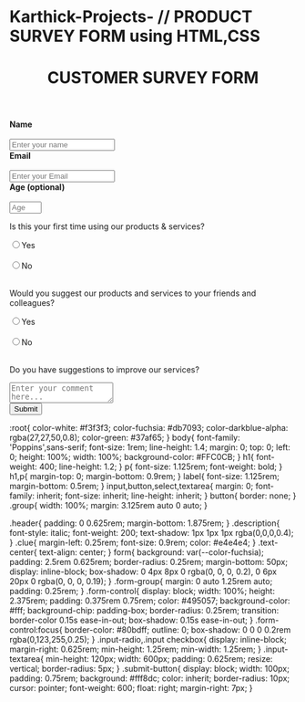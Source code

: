 # Karthick-Projects- // PRODUCT SURVEY FORM using HTML,CSS
<!DOCTYPE html>
<html>
<head>
  <title>Survey Form</title>
  <link rel="stylesheet" href="style.css">
</head>
<body>
  <div class="group">
    <header class="header">
      <h1 id="title" class="text-center">CUSTOMER SURVEY FORM </h1>
    </header>
    <form id="survey-form">
      <div class="form-group">
        <strong>
          <label id="name-label" for="name">Name</label><br><br>
        </strong>
        <input type="text" name="name" id="name" class="form-control" placeholder="Enter your name" required/>
      </div>
      <div class="form-group">
        <strong>
          <label id="email-label" for="email">Email</label><br><br>
        </strong>
        <input type="email" name="email" id="email" class="form-control" placeholder="Enter your Email" required/>
      </div>
      <div class="form-group">
        <strong>
          <label id="number-label" for="number">Age <span class="clue">(optional)</span></label><br><br>
        </strong>
        <input type="number" name="age" id="number" min="10" max="99" class="form-control" placeholder="Age"/>
      </div>
      <div class="form-group">
        <p>Is this your first time using our products & services?</p>
        <label>
          <input type="radio" name="first-time" value="Yes" class="input-radio"/>Yes
        </label><br><br>
        <label>
          <input type="radio" name="first-time" value="No" class="input-radio"/>No
        </label><br><br>
      </div>
      <div class="form-group">
        <p>Would you suggest our products and services to your friends and colleagues?</p>
        <label>
          <input type="radio" name="suggest" value="Yes" class="input-radio"/>Yes
        </label><br><br>
        <label>
          <input type="radio" name="suggest" value="No" class="input-radio"/>No
        </label><br><br>
      </div>
      <div class="form-group">
        <p>Do you have suggestions to improve our services?</p>
        <textarea id="comments" class="input-textarea" name="comment" placeholder="Enter your comment here..."></textarea>
      </div>
      <button type="submit" id="submit" value="submit" class="submit-button">Submit</button>
    </form>
  </div>
</body>
</html>


:root{
  color-white: #f3f3f3;
  color-fuchsia: #db7093;
  color-darkblue-alpha: rgba(27,27,50,0.8);
  color-green: #37af65;
}
body{
  font-family: 'Poppins',sans-serif;
  font-size: 1rem;
  line-height: 1.4;
  margin: 0;
  top: 0;
  left: 0;
  height: 100%;
  width: 100%;
  background-color: #FFC0CB;
}
h1{
  font-weight: 400;
  line-height: 1.2;
}
p{
  font-size: 1.125rem;
  font-weight: bold;
}
h1,p{
  margin-top: 0;
  margin-bottom: 0.9rem;
}
label{
  font-size: 1.125rem;
  margin-bottom: 0.5rem;
}
input,button,select,textarea{
  margin: 0;
  font-family: inherit;
  font-size: inherit;
  line-height: inherit;
}
button{
  border: none;
}
.group{
  width: 100%;
  margin: 3.125rem auto 0 auto;
}

.header{
  padding: 0 0.625rem;
  margin-bottom: 1.875rem;
}
.description{
  font-style: italic;
  font-weight: 200;
  text-shadow: 1px 1px 1px rgba(0,0,0,0.4);
}
.clue{
  margin-left: 0.25rem;
  font-size: 0.9rem;
  color: #e4e4e4;
}
.text-center{
  text-align: center;
}
form{
  background: var(--color-fuchsia);
  padding: 2.5rem 0.625rem;
  border-radius: 0.25rem;
  margin-bottom: 50px;
  display: inline-block;
  box-shadow: 0 4px 8px 0 rgba(0, 0, 0, 0.2), 0 6px 20px 0 rgba(0, 0, 0, 0.19);
}
.form-group{
  margin: 0 auto 1.25rem auto;
  padding: 0.25rem;
}
.form-control{
  display: block;
  width: 100%;
  height: 2.375rem;
  padding: 0.375rem 0.75rem;
  color: #495057;
  background-color: #fff;
  background-chip: padding-box;
  border-radius: 0.25rem;
  transition: border-color 0.15s ease-in-out;
  box-shadow: 0.15s ease-in-out;
}
.form-control:focus{
  border-color: #80bdff;
  outline: 0;
  box-shadow: 0 0 0 0.2rem rgba(0,123,255,0.25);
}
.input-radio,.input checkbox{
  display: inline-block;
  margin-right: 0.625rem;
  min-height: 1.25rem;
  min-width: 1.25rem;
}
.input-textarea{
  min-height: 120px;
  width: 600px;
  padding: 0.625rem;
  resize: vertical;
  border-radius: 5px;
}
.submit-button{
  display: block;
  width: 100px;
  padding: 0.75rem;
  background: #fff8dc;
  color: inherit;
  border-radius: 10px;
  cursor: pointer;
  font-weight: 600;
  float: right;
  margin-right: 7px;
}
 <script>
    document.getElementById('survey-form').addEventListener('submit', function (event) {
      event.preventDefault(); 
      
      // validation logic 
      var name = document.getElementById('name').value;
      var email = document.getElementById('email').value;

      if (name.trim() === '' || email.trim() === '') {
        alert('Name and Email are required fields.');
        return;
      }

      // If all validation passes, you can submit the form to a server  other actions.
      alert('Form submitted successfully!');
    });
  </script>
</body>
</html>







